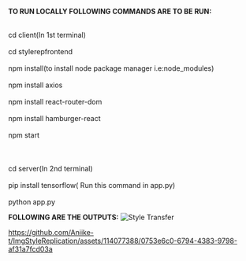 **TO RUN LOCALLY FOLLOWING COMMANDS ARE TO BE RUN:**

<br>cd client(In 1st terminal)</br>
<br>cd stylerepfrontend</br>
<br>npm install(to install node package manager i.e:node_modules)</br>
<br>npm install axios</br>
<br>npm install react-router-dom</br>
<br>npm install hamburger-react</br>
<br>npm start</br>
<br></br>
<br>cd server(In 2nd terminal)</br>
<br>pip install tensorflow( Run this command in app.py)</br>
<br>python app.py</br>

**FOLLOWING ARE THE OUTPUTS:**
![Style Transfer](https://github.com/Aniike-t/ImgStyleReplication/assets/114077388/840d720f-3286-4d28-a205-3274525f7993)


https://github.com/Aniike-t/ImgStyleReplication/assets/114077388/0753e6c0-6794-4383-9798-af31a7fcd03a

